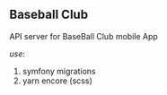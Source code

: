 ## **Baseball Club**

API server for BaseBall Club mobile App

_use_:

1. symfony migrations 
2. yarn encore (scss)
